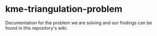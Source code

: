 # kme-triangulation-problem

Documentation for the problem we are solving and our findings can be found in this repository's wiki.
